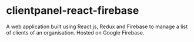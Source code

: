 # clientpanel-react-firebase

A web application built using React.js, Redux and Firebase to manage a list of clients of an organisation.
Hosted on Google Firebase.
